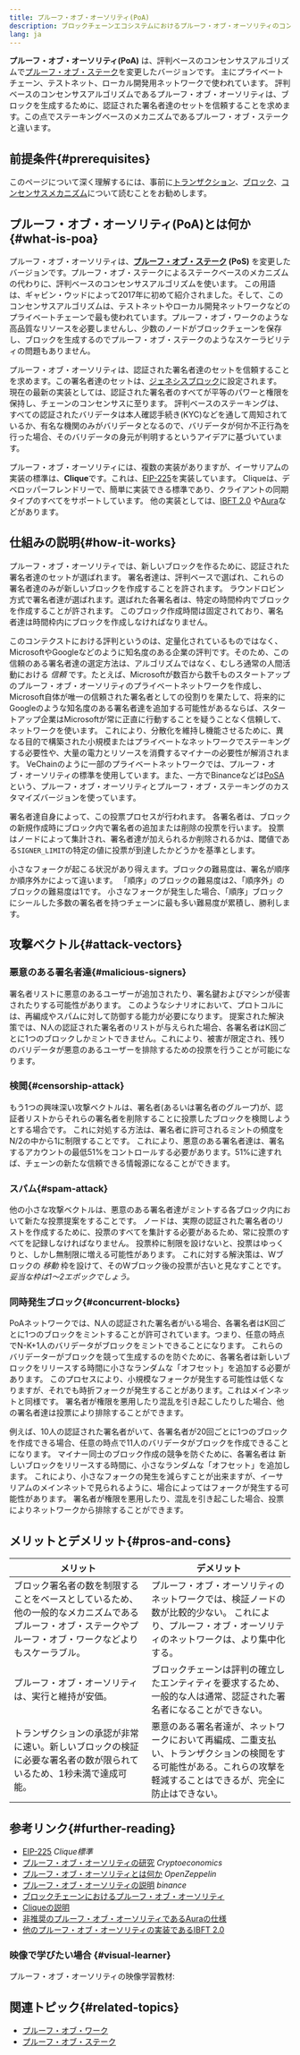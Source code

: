 ```yaml
---
title: プルーフ・オブ・オーソリティ(PoA)
description: ブロックチェーンエコシステムにおけるプルーフ・オブ・オーソリティのコンセンサスプロトコルとその役割について
lang: ja
---
```


**プルーフ・オブ・オーソリティ(PoA)** は、評判ベースのコンセンサスアルゴリズムで[プルーフ・オブ・ステーク](/developers/docs/consensus-mechanisms/pos/)を変更したバージョンです。 主にプライベートチェーン、テストネット、ローカル開発用ネットワークで使われています。 評判ベースのコンセンサスアルゴリズムであるプルーフ・オブ・オーソリティは、ブロックを生成するために、認証された署名者達のセットを信頼することを求めます。この点でステーキングベースのメカニズムであるプルーフ・オブ・ステークと違います。

## 前提条件{#prerequisites}

このページについて深く理解するには、事前に[トランザクション](/developers/docs/transactions/)、[ブロック](/developers/docs/blocks/)、[コンセンサスメカニズム](/developers/docs/consensus-mechanisms/)について読むことをお勧めします。

## プルーフ・オブ・オーソリティ(PoA)とは何か {#what-is-poa}

プルーフ・オブ・オーソリティは、**[プルーフ・オブ・ステーク](/developers/docs/consensus-mechanisms/pos/) (PoS)** を変更したバージョンです。プルーフ・オブ・ステークによるステークベースのメカニズムの代わりに、評判ベースのコンセンサスアルゴリズムを使います。 この用語は、ギャビン・ウッドによって2017年に初めて紹介されました。そして、このコンセンサスアルゴリズムは、テストネットやローカル開発ネットワークなどのプライベートチェーンで最も使われています。プルーフ・オブ・ワークのような高品質なリソースを必要しませんし、少数のノードがブロックチェーンを保存し、ブロックを生成するのでプルーフ・オブ・ステークのようなスケーラビリティの問題もありません。

プルーフ・オブ・オーソリティは、認証された署名者達のセットを信頼することを求めます。この署名者達のセットは、[ジェネシスブロック](/glossary/#genesis-block)に設定されます。 現在の最新の実装としては、認証された署名者のすべてが平等のパワーと権限を保持し、チェーンのコンセンサスに至ります。 評判ベースのステーキングは、すべての認証されたバリデータは本人確認手続き(KYC)などを通して周知されているか、有名な機関のみがバリデータとなるので、バリデータが何か不正行為を行った場合、そのバリデータの身元が判明するというアイデアに基づいています。

プルーフ・オブ・オーソリティには、複数の実装がありますが、イーサリアムの実装の標準は、**Clique**です。これは、[EIP-225](https://eips.ethereum.org/EIPS/eip-225)を実装しています。 Cliqueは、デベロッパーフレンドリーで、簡単に実装できる標準であり、クライアントの同期タイプのすべてをサポートしています。 他の実装としては、[IBFT 2.0](https://besu.hyperledger.org/stable/private-networks/concepts/poa) や[Aura](https://openethereum.github.io/Chain-specification)などがあります。

## 仕組みの説明{#how-it-works}

プルーフ・オブ・オーソリティでは、新しいブロックを作るために、認証された署名者達のセットが選ばれます。 署名者達は、評判ベースで選ばれ、これらの署名者達のみが新しいブロックを作成することを許されます。 ラウンドロビン方式で署名者達が選ばれます。選ばれた各署名者は、特定の時間枠内でブロックを作成することが許されます。 このブロック作成時間は固定されており、署名者達は時間枠内にブロックを作成しなければなりません。

このコンテクストにおける評判というのは、定量化されているものではなく、MicrosoftやGoogleなどのように知名度のある企業の評判です。そのため、この信頼のある署名者達の選定方法は、アルゴリズムではなく、むしろ通常の人間活動における _信頼_ です。たとえば、Microsoftが数百から数千ものスタートアップのプルーフ・オブ・オーソリティのプライベートネットワークを作成し、Microsoft自体が唯一の信頼された署名者としての役割りを果たして、将来的にGoogleのような知名度のある署名者達を追加する可能性があるならば、スタートアップ企業はMicrosoftが常に正直に行動することを疑うことなく信頼して、ネットワークを使います。 これにより、分散化を維持し機能させるために、異なる目的で構築された小規模またはプライベートなネットワークでステーキングする必要性や、大量の電力とリソースを消費するマイナーの必要性が解消されます。 VeChainのように一部のプライベートネットワークでは、プルーフ・オブ・オーソリティの標準を使用しています。また、一方でBinanceなどは[PoSA](https://academy.binance.com/en/glossary/proof-of-staked-authority-posa) という、プルーフ・オブ・オーソリティとプルーフ・オブ・ステーキングのカスタマイズバージョンを使っています。

署名者達自身によって、この投票プロセスが行われます。 各署名者は、ブロックの新規作成時にブロック内で署名者の追加または削除の投票を行います。 投票はノードによって集計され、署名者達が加えられるか削除されるかは、閾値である`SIGNER_LIMIT`の特定の値に投票が到達したかどうかを基準とします。

小さなフォークが起こる状況があり得えます。ブロックの難易度は、署名が順序か順序外かによって違います。 「順序」のブロックの難易度は2、「順序外」のブロックの難易度は1です。 小さなフォークが発生した場合、「順序」ブロックにシールした多数の署名者を持つチェーンに最も多い難易度が累積し、勝利します。

## 攻撃ベクトル{#attack-vectors}

### 悪意のある署名者達{#malicious-signers}

署名者リストに悪意のあるユーザーが追加されたり、署名鍵およびマシンが侵害されたりする可能性があります。 このようなシナリオにおいて、プロトコルには、再編成やスパムに対して防御する能力が必要になります。 提案された解決策では、N人の認証された署名者のリストが与えられた場合、各署名者はK回ごとに1つのブロックしかミントできません。これにより、被害が限定され、残りのバリデータが悪意のあるユーザーを排除するための投票を行うことが可能になります。

### 検閲{#censorship-attack}

もう1つの興味深い攻撃ベクトルは、署名者(あるいは署名者のグループ)が、認証者リストからそれらの署名者を削除することに投票したブロックを検閲しようとする場合です。 これに対処する方法は、署名者に許可されるミントの頻度をN/2の中から1に制限することです。 これにより、悪意のある署名者達は、署名するアカウントの最低51%をコントロールする必要があります。51%に達すれば、チェーンの新たな信頼できる情報源になることができます。

### スパム{#spam-attack}

他の小さな攻撃ベクトルは、悪意のある署名者達がミントする各ブロック内において新たな投票提案をすることです。 ノードは、実際の認証された署名者のリストを作成するために、投票のすべてを集計する必要があるため、常に投票のすべてを記録しなければなりません。 投票枠に制限を設けないと、投票はゆっくりと、しかし無制限に増える可能性があります。 これに対する解決策は、Wブロックの _移動_ 枠を設けて、そのWブロック後の投票が古いと見なすことです。 _妥当な枠は1～2エポックでしょう。_

### 同時発生ブロック{#concurrent-blocks}

PoAネットワークでは、N人の認証された署名者がいる場合、各署名者はK回ごとに1つのブロックをミントすることが許可されています。つまり、任意の時点でN-K+1人のバリデータがブロックをミントできることになります。 これらのバリデーターがブロックを競って生成するのを防ぐために、各署名者は新しいブロックをリリースする時間に小さなランダムな「オフセット」を追加する必要があります。 このプロセスにより、小規模なフォークが発生する可能性は低くなりますが、それでも時折フォークが発生することがあります。これはメインネットと同様です。 署名者が権限を悪用したり混乱を引き起こしたりした場合、他の署名者達は投票により排除することができます。

例えば、10人の認証された署名者がいて、各署名者が20回ごとに1つのブロックを作成できる場合、任意の時点で11人のバリデータがブロックを作成できることになります。 マイナー同士のブロック作成の競争を防ぐために、各署名者は
新しいブロックをリリースする時間に、小さなランダムな「オフセット」を追加します。 これにより、小さなフォークの発生を減らすことが出来ますが、イーサリアムのメインネットで見られるように、場合によってはフォークが発生する可能性があります。 署名者が権限を悪用したり、混乱を引き起こした場合、投票によりネットワークから排除することができます。

## メリットとデメリット{#pros-and-cons}

| メリット                                                                           | デメリット                                                                              |
| ------------------------------------------------------------------------------ | ---------------------------------------------------------------------------------- |
| ブロック署名者の数を制限することをベースとしているため、他の一般的なメカニズムであるプルーフ・オブ・ステークやプルーフ・オブ・ワークなどよりもスケーラブル。 | プルーフ・オブ・オーソリティのネットワークでは、検証ノードの数が比較的少ない。 これにより、プルーフ・オブ・オーソリティのネットワークは、より集中化する。      |
| プルーフ・オブ・オーソリティは、実行と維持が安価。                                                      | ブロックチェーンは評判の確立したエンティティを要求するため、一般的な人は通常、認証された署名者になることができない。                         |
| トランザクションの承認が非常に速い。新しいブロックの検証に必要な署名者の数が限られているため、1秒未満で達成可能。                      | 悪意のある署名者達が、ネットワークにおいて再編成、二重支払い、トランザクションの検閲をする可能性がある。これらの攻撃を軽減することはできるが、完全に防止はできない。 |

## 参考リンク{#further-reading}

- [EIP-225](https://eips.ethereum.org/EIPS/eip-225) _Clique標準_
- [プルーフ・オブ・オーソリティの研究](https://github.com/cryptoeconomics-study/website/blob/master/docs/sync/2.4-lecture.md) _Cryptoeconomics_
- [プルーフ・オブ・オーソリティとは何か](https://forum.openzeppelin.com/t/proof-of-authority/3577) _OpenZeppelin_
- [プルーフ・オブ・オーソリティの説明](https://academy.binance.com/en/articles/proof-of-authority-explained) _binance_
- [ブロックチェーンにおけるプルーフ・オブ・オーソリティ](https://medium.com/techskill-brew/proof-of-authority-or-poa-in-blockchain-part-11-blockchain-series-be15b3321cba)
- [Cliqueの説明](https://medium.com/@Destiner/clique-cross-client-proof-of-authority-algorithm-for-ethereum-8b2a135201d)
- [非推奨のプルーフ・オブ・オーソリティであるAuraの仕様](https://openethereum.github.io/Chain-specification)
- [他のプルーフ・オブ・オーソリティの実装であるIBFT 2.0](https://besu.hyperledger.org/stable/private-networks/concepts/poa)

### 映像で学びたい場合 {#visual-learner}

プルーフ・オブ・オーソリティの映像学習教材:

<YouTube id="Mj10HSEM5_8" />

## 関連トピック{#related-topics}

- [プルーフ・オブ・ワーク](/developers/docs/consensus-mechanisms/pow/)
- [プルーフ・オブ・ステーク](/developers/docs/consensus-mechanisms/pos/)
